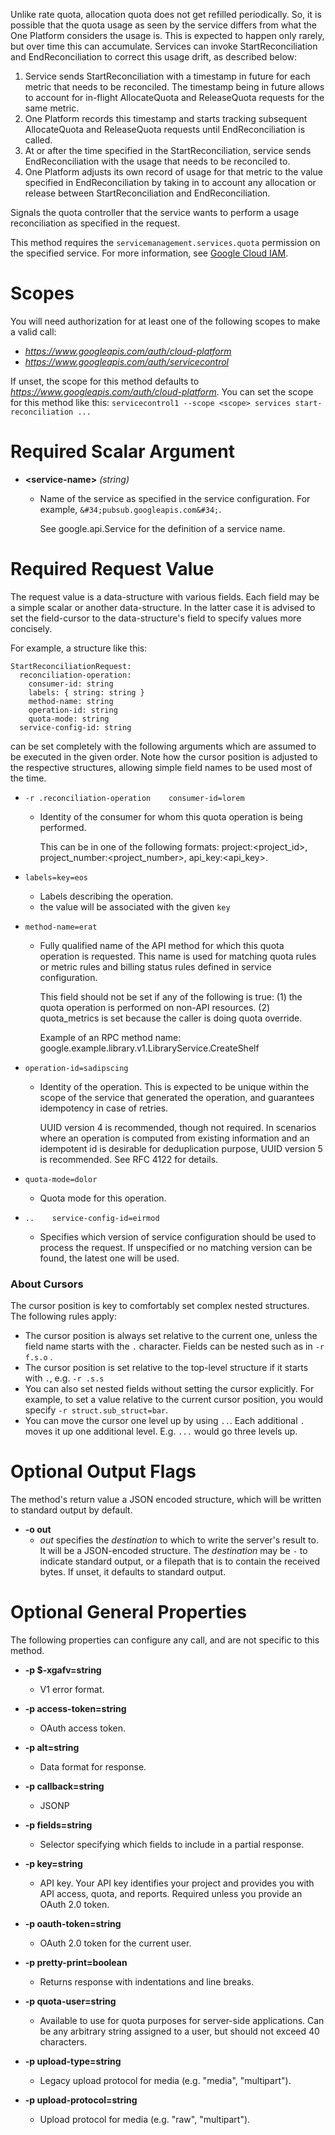 Unlike rate quota, allocation quota does not get refilled periodically.
So, it is possible that the quota usage as seen by the service differs from
what the One Platform considers the usage is. This is expected to happen
only rarely, but over time this can accumulate. Services can invoke
StartReconciliation and EndReconciliation to correct this usage drift, as
described below:
1. Service sends StartReconciliation with a timestamp in future for each
   metric that needs to be reconciled. The timestamp being in future allows
   to account for in-flight AllocateQuota and ReleaseQuota requests for the
   same metric.
2. One Platform records this timestamp and starts tracking subsequent
   AllocateQuota and ReleaseQuota requests until EndReconciliation is
   called.
3. At or after the time specified in the StartReconciliation, service
   sends EndReconciliation with the usage that needs to be reconciled to.
4. One Platform adjusts its own record of usage for that metric to the
   value specified in EndReconciliation by taking in to account any
   allocation or release between StartReconciliation and EndReconciliation.

Signals the quota controller that the service wants to perform a usage
reconciliation as specified in the request.

This method requires the `servicemanagement.services.quota`
permission on the specified service. For more information, see
[Google Cloud IAM](https://cloud.google.com/iam).
# Scopes

You will need authorization for at least one of the following scopes to make a valid call:

* *https://www.googleapis.com/auth/cloud-platform*
* *https://www.googleapis.com/auth/servicecontrol*

If unset, the scope for this method defaults to *https://www.googleapis.com/auth/cloud-platform*.
You can set the scope for this method like this: `servicecontrol1 --scope <scope> services start-reconciliation ...`
# Required Scalar Argument
* **&lt;service-name&gt;** *(string)*
    - Name of the service as specified in the service configuration. For example,
        `&#34;pubsub.googleapis.com&#34;`.
        
        See google.api.Service for the definition of a service name.
# Required Request Value

The request value is a data-structure with various fields. Each field may be a simple scalar or another data-structure.
In the latter case it is advised to set the field-cursor to the data-structure's field to specify values more concisely.

For example, a structure like this:
```
StartReconciliationRequest:
  reconciliation-operation:
    consumer-id: string
    labels: { string: string }
    method-name: string
    operation-id: string
    quota-mode: string
  service-config-id: string

```

can be set completely with the following arguments which are assumed to be executed in the given order. Note how the cursor position is adjusted to the respective structures, allowing simple field names to be used most of the time.

* `-r .reconciliation-operation    consumer-id=lorem`
    - Identity of the consumer for whom this quota operation is being performed.
        
        This can be in one of the following formats:
          project:&lt;project_id&gt;,
          project_number:&lt;project_number&gt;,
          api_key:&lt;api_key&gt;.
* `labels=key=eos`
    - Labels describing the operation.
    - the value will be associated with the given `key`
* `method-name=erat`
    - Fully qualified name of the API method for which this quota operation is
        requested. This name is used for matching quota rules or metric rules and
        billing status rules defined in service configuration.
        
        This field should not be set if any of the following is true:
        (1) the quota operation is performed on non-API resources.
        (2) quota_metrics is set because the caller is doing quota override.
        
        Example of an RPC method name:
            google.example.library.v1.LibraryService.CreateShelf
* `operation-id=sadipscing`
    - Identity of the operation. This is expected to be unique within the scope
        of the service that generated the operation, and guarantees idempotency in
        case of retries.
        
        UUID version 4 is recommended, though not required. In scenarios where an
        operation is computed from existing information and an idempotent id is
        desirable for deduplication purpose, UUID version 5 is recommended. See
        RFC 4122 for details.
* `quota-mode=dolor`
    - Quota mode for this operation.

* `..    service-config-id=eirmod`
    - Specifies which version of service configuration should be used to process
        the request. If unspecified or no matching version can be found, the latest
        one will be used.


### About Cursors

The cursor position is key to comfortably set complex nested structures. The following rules apply:

* The cursor position is always set relative to the current one, unless the field name starts with the `.` character. Fields can be nested such as in `-r f.s.o` .
* The cursor position is set relative to the top-level structure if it starts with `.`, e.g. `-r .s.s`
* You can also set nested fields without setting the cursor explicitly. For example, to set a value relative to the current cursor position, you would specify `-r struct.sub_struct=bar`.
* You can move the cursor one level up by using `..`. Each additional `.` moves it up one additional level. E.g. `...` would go three levels up.


# Optional Output Flags

The method's return value a JSON encoded structure, which will be written to standard output by default.

* **-o out**
    - *out* specifies the *destination* to which to write the server's result to.
      It will be a JSON-encoded structure.
      The *destination* may be `-` to indicate standard output, or a filepath that is to contain the received bytes.
      If unset, it defaults to standard output.
# Optional General Properties

The following properties can configure any call, and are not specific to this method.

* **-p $-xgafv=string**
    - V1 error format.

* **-p access-token=string**
    - OAuth access token.

* **-p alt=string**
    - Data format for response.

* **-p callback=string**
    - JSONP

* **-p fields=string**
    - Selector specifying which fields to include in a partial response.

* **-p key=string**
    - API key. Your API key identifies your project and provides you with API access, quota, and reports. Required unless you provide an OAuth 2.0 token.

* **-p oauth-token=string**
    - OAuth 2.0 token for the current user.

* **-p pretty-print=boolean**
    - Returns response with indentations and line breaks.

* **-p quota-user=string**
    - Available to use for quota purposes for server-side applications. Can be any arbitrary string assigned to a user, but should not exceed 40 characters.

* **-p upload-type=string**
    - Legacy upload protocol for media (e.g. &#34;media&#34;, &#34;multipart&#34;).

* **-p upload-protocol=string**
    - Upload protocol for media (e.g. &#34;raw&#34;, &#34;multipart&#34;).
